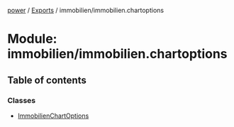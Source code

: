 [power](../../doc.md) / [Exports](../../modules.md) / immobilien/immobilien.chartoptions

# Module: immobilien/immobilien.chartoptions

## Table of contents

### Classes

- [ImmobilienChartOptions](../../classes/immobilien/immobilien.chartoptions.immobilienchartoptions.md)
